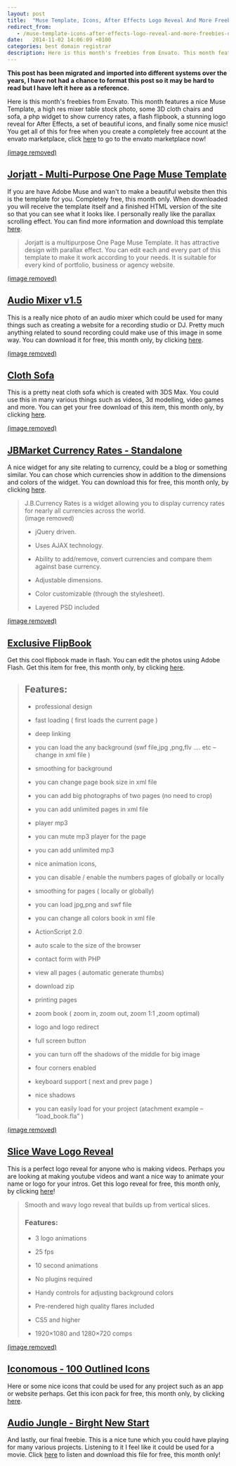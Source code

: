 ```yaml
---
layout: post
title:  "Muse Template, Icons, After Effects Logo Reveal And More Freebies November Only!"
redirect_from:
   - /muse-template-icons-after-effects-logo-reveal-and-more-freebies-november-only
date:   2014-11-02 14:06:09 +0100
categories: best domain registrar
description: Here is this month's freebies from Envato. This month features a nice Muse Template, a high res mixer table stock photo, some 3D cloth chairs and sofa, a php widget to show currency rates, a flash fli...
---
```


**This post has been migrated and imported into different systems over the years, I have not had a chance to format this post so it may be hard to read but I have left it here as a reference.**

Here is this month's freebies from Envato. This month features a nice Muse Template, a high res mixer table stock photo, some 3D cloth chairs and sofa, a php widget to show currency rates, a flash flipbook, a stunning logo reveal for After Effects, a set of beautiful icons, and finally some nice music! You get all of this for free when you create a completely free account at the envato marketplace, click [here](http://themeforest.net/?osr=tn&ref=Bigideaguy "Themeforest") to go to the envato marketplace now!  
  
[(image removed)](http://themeforest.net/item/jorjatt-multipurpose-one-page-muse-template/6323729?WT.ac=free_file&WT.z_author=loveishkalsi&ref=Bigideaguy)

## [Jorjatt - Multi-Purpose One Page Muse Template](http://themeforest.net/item/jorjatt-multipurpose-one-page-muse-template/6323729?WT.ac=free_file&WT.z_author=loveishkalsi&ref=Bigideaguy "JorJatt")

  
 If you are have Adobe Muse and wan't to make a beautiful website then this is the template for you. Completely free, this month only. When downloaded you will receive the template itself and a finished HTML version of the site so that you can see what it looks like. I personally really like the parallax scrolling effect. You can find more information and download this template [here](http://themeforest.net/item/jorjatt-multipurpose-one-page-muse-template/6323729?WT.ac=free_file&WT.z_author=loveishkalsi&ref=Bigideaguy).  
> Jorjatt is a multipurpose One Page Muse Template. It has attractive design with parallax effect. You can edit each and every part of this template to make it work according to your needs. It is suitable for every kind of portfolio, business or agency website.

  
[(image removed)](http://photodune.net/item/audio-mixer-v15/4027975?ref=Bigideaguy)  
## [Audio Mixer v1.5](http://photodune.net/item/audio-mixer-v15/4027975?ref=Bigideaguy "Audio Mixer v1.5")

  
   
  
   
  
 This is a really nice photo of an audio mixer which could be used for many things such as creating a website for a recording studio or DJ. Pretty much anything related to sound recording could make use of this image in some way. You can download it for free, this month only, by clicking [here](http://photodune.net/item/audio-mixer-v15/4027975?ref=Bigideaguy "Audio Mixer v1.5").  
  
[(image removed)](http://3docean.net/item/cloth-sofa/7271972?ref=Bigideaguy "Cloth Sofa")  
## [Cloth Sofa](http://3docean.net/item/cloth-sofa/7271972?ref=Bigideaguy "Cloth Sofa")

  
 This is a pretty neat cloth sofa which is created with 3DS Max. You could use this in many various things such as videos, 3d modelling, video games and more. You can get your free download of this item, this month only, by clicking [here](http://3docean.net/item/cloth-sofa/7271972?ref=Bigideaguy "Cloth Sofa").  
  
[(image removed)](http://codecanyon.net/item/jbmarket-currency-rates-standalone/3183749?ref=Bigideaguy "JBMarket Currency Rates")  
## [JBMarket Currency Rates - Standalone](http://codecanyon.net/item/jbmarket-currency-rates-standalone/3183749?ref=Bigideaguy "JBMarket Currency Rates")

  
   
  
   
  
 A nice widget for any site relating to currency, could be a blog or something similar. You can chose which currencies show in addition to the dimensions and colors of the widget. You can download this for free, this month only, by clicking [here](http://codecanyon.net/item/jbmarket-currency-rates-standalone/3183749?ref=Bigideaguy "JBMarket Currency Rates").  
  
   
> J.B.Currency Rates is a widget allowing you to display currency rates for nearly all currencies across the world.  
>  (image removed)   
>   
> - jQuery driven.
>   
> - Uses AJAX technology.
>   
> - Ability to add/remove, convert currencies and compare them against base currency.
>   
> - Adjustable dimensions.
>   
> - Color customizable (through the stylesheet).
>   
> - Layered PSD included

  
   
  
[(image removed)](http://activeden.net/item/exclusive-flipbook/70980?ref=Bigideaguy "Exclusive Flipbook")  
  
   
## [Exclusive FlipBook](http://activeden.net/item/exclusive-flipbook/70980?ref=Bigideaguy "Exclusive Flipbook")

  
   
  
   
  
 Get this cool flipbook made in flash. You can edit the photos using Adobe Flash. Get this item for free, this month only, by clicking [here](http://activeden.net/item/exclusive-flipbook/70980?ref=Bigideaguy "Exclusive Flipbook").  
> ## Features:
> 
>   
>   
> - professional design
>   
> - fast loading ( first loads the current page )
>   
> - deep linking
>   
> - you can load the any background (swf file,jpg ,png,flv …. etc – change in xml file )
>   
> - smoothing for background
>   
> - you can change page book size in xml file
>   
> - you can add big photographs of two pages (no need to crop)
>   
> - you can add unlimited pages in xml file
>   
> - player mp3
>   
> - you can mute mp3 player for the page
>   
> - you can add unlimited mp3
>   
> - nice animation icons,
>   
> - you can disable / enable the numbers pages of globally or locally
>   
> - smoothing for pages ( locally or globally)
>   
> - you can load jpg,png and swf file
>   
> - you can change all colors book in xml file
>   
> - ActionScript 2.0
>   
> - auto scale to the size of the browser
>   
> - contact form with PHP
>   
> - view all pages ( automatic generate thumbs)
>   
> - download zip
>   
> - printing pages
>   
> - zoom book ( zoom in, zoom out, zoom 1:1 ,zoom optimal)
>   
> - logo and logo redirect
>   
> - full screen button
>   
> - you can turn off the shadows of the middle for big image
>   
> - four corners enabled
>   
> - keyboard support ( next and prev page )
>   
> - nice shadows
>   
> - you can easily load for your project (atachment example – “load\_book.fla” )

  
   
  
[(image removed)](http://videohive.net/item/slice-wave-logo-reveal/6385281?ref=Bigideaguy "Slice Wave Logo Reveal")  
  
   
## [Slice Wave Logo Reveal](http://videohive.net/item/slice-wave-logo-reveal/6385281?ref=Bigideaguy "Slice Wave Logo Reveal")

  
 This is a perfect logo reveal for anyone who is making videos. Perhaps you are looking at making youtube videos and want a nice way to animate your name or logo for your intros. Get this logo reveal for free, this month only, by clicking [here](http://videohive.net/item/slice-wave-logo-reveal/6385281?ref=Bigideaguy "Slice Wave Logo Reveal")!  
> Smooth and wavy logo reveal that builds up from vertical slices.  
> ### **Features:**
> 
>   
>   
> - 3 logo animations
>   
> - 25 fps
>   
> - 10 second animations
>   
> - No plugins required
>   
> - Handy controls for adjusting background colors
>   
> - Pre-rendered high quality flares included
>   
> - CS5 and higher
>   
> - 1920×1080 and 1280×720 comps

  
[(image removed)](http://graphicriver.net/item/iconomous-100-outlined-icons/4254342?ref=Bigideaguy "Iconomous - 100 Outlined Logos")  
  
   
## [Iconomous - 100 Outlined Icons](http://graphicriver.net/item/iconomous-100-outlined-icons/4254342?ref=Bigideaguy "Iconomous - 100 Outlined Logos")

  
   
  
   
  
 Here or some nice icons that could be used for any project such as an app or website perhaps. Get this icon pack for free, this month only, by clicking [here](http://graphicriver.net/item/iconomous-100-outlined-icons/4254342?ref=Bigideaguy "Iconomous - 100 Outlined Logos").  
## [Audio Jungle - Birght New Start](http://audiojungle.net/item/bright-new-start/2610740?ref=Bigideaguy "Bright New Start")

  
 And lastly, our final freebie. This is a nice tune which you could have playing for many various projects. Listening to it I feel like it could be used for a movie. Click [here](http://audiojungle.net/item/bright-new-start/2610740?ref=Bigideaguy "Bright New Start") to listen and download this file for free, this month only!